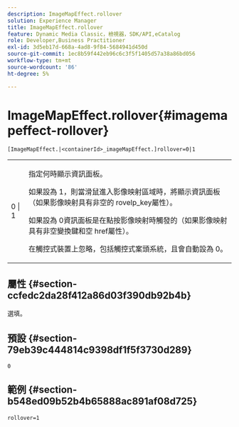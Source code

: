 ```yaml
---
description: ImageMapEffect.rollover
solution: Experience Manager
title: ImageMapEffect.rollover
feature: Dynamic Media Classic，檢視器，SDK/API,eCatalog
role: Developer,Business Practitioner
exl-id: 3d5eb17d-668a-4ad8-9f84-5684941d450d
source-git-commit: 1ec8b59f442eb96c6c3f5f1405d57a38a86bd056
workflow-type: tm+mt
source-wordcount: '86'
ht-degree: 5%

---
```


# ImageMapEffect.rollover{#imagemapeffect-rollover}

`[ImageMapEffect.|<containerId>_imageMapEffect.]rollover=0|1`

<table id="table_2671D63442B54F659C32C4A3CC61DD7C"> 
 <tbody> 
  <tr> 
   <td colname="col1"> <p><span class="codeph"> 0 | 1</span> </p> </td> 
   <td colname="col2"> <p>指定何時顯示資訊面板。 </p> <p>如果設為<span class="codeph"> 1</span>，則當滑鼠進入影像映射區域時，將顯示資訊面板（如果影像映射具有非空的<span class="codeph"> rovelp_key</span>屬性）。 </p> <p>如果設為<span class="codeph"> 0</span>資訊面板是在點按影像映射時觸發的（如果影像映射具有非空<span class="codeph">變換鍵</span>和空<span class="codeph"> href</span>屬性）。 </p> <p> 在觸控式裝置上忽略，包括觸控式案頭系統，且會自動設為<span class="codeph"> 0</span>。 </p> </td> 
  </tr> 
 </tbody> 
</table>

## 屬性 {#section-ccfedc2da28f412a86d03f390db92b4b}

選填。

## 預設 {#section-79eb39c444814c9398df1f5f3730d289}

`0`

## 範例 {#section-b548ed09b52b4b65888ac891af08d725}

`rollover=1`
